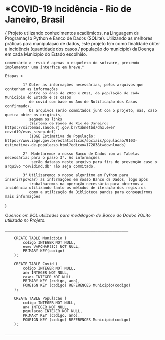 # *COVID-19 Incidência - Rio de Janeiro, Brasil #
{
    Projeto utilizando conhecimentos acadêmicos, na Linguagem de Programação Python e 
    Banco de Dados (SQLite).
    Utilizando as melhores práticas para manipulação de dados, este projeto tem como
    finalidade obter a incidência (quantidade dos casos / população do município) 
    da Doença em cada Município do Estado escolhido.
    
    Comentário > "Está é apenas o esqueleto do Software, pretendo implementar uma interface em breve."

    Etapas >

            1° Obter as informações necessárias, pelos arquivos que contenham as informações
               entre os anos de 2020 e 2021, da população de cada Município do Estado e os casos
               de covid com base no Ano de Notificação dos Casos confirmados.
               Os arquivos serão commitados junt com o projeto, mas, caso queira obter os originais,
               seguem os links 
               (Sistema de Saúde do Rio de Janeiro: https://sistemas.saude.rj.gov.br/tabnetbd/dhx.exe?covid19/esus_sivep.def)
               (IBGE Estimativa de População: https://www.ibge.gov.br/estatisticas/sociais/populacao/9103-estimativas-de-populacao.html?edicao=17283&t=downloads)
            
            2°  Modelaremos o nosso Banco de Dados com as Tabelas necessárias para o passo 3°. As informações
                serão datadas neste arquivo para fins de prevenção caso o arquivo "covidind.db" não seja commitado.
            
            3° Utilizaremos o nosso algoritmo em Python para inserir(povoar) as informações em nosso Banco de Dados, logo após
               trabalharemos na operação necessária para obtermos a incidência utilizando tanto os métodos de iteração dos registros
               como a utilização da Biblioteca pandas para conseguirmos mais informações
               
}  

_Queries em SQL utilizadas para modelagem do Banco de Dados SQLite utilizado no Projeto._

    ________________________________________________________
        
        CREATE TABLE Municipio (
            codigo INTEGER NOT NULL,
            nome VARCHAR(32) NOT NULL,
            PRIMARY KEY(codigo)
        );
        
        CREATE TABLE Covid (
            codigo INTEGER NOT NULL,
            ano INTEGER NOT NULL,
            casos INTEGER NOT NULL,
            PRIMARY KEY (codigo, ano),
            FOREIGN KEY (codigo) REFERENCES Municipio(codigo)
        );

        CREATE TABLE Populacao (
            codigo INTEGER NOT NULL,
            ano INTEGER NOT NULL,
            populacao INTEGER NOT NULL,
            PRIMARY KEY (codigo, ano),
            FOREIGN KEY (codigo) REFERENCES Municipio(codigo)
        );

    _________________________________________________________
